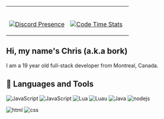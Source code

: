 <table width="100%"> 
  <tr>
  <td width="50%">
    
&nbsp; <br> [![Discord Presence](https://lanyard.cnrad.dev/api/468812867194322945)](https://discord.com/users/468812867194322945)
    
  </td>
  <td width="50%">
    
&nbsp; <br> [![Code Time Stats](https://github-readme-stats.vercel.app/api/wakatime?username=bork0038&show_icons=true&bg_color=1A1C1F&hide_border=true&text_color=fff&title_color=fff&langs_count=5&line_height=34)]()
<br />

    
  </td>
</table>

## Hi, my name's Chris (a.k.a bork)
I am a 19 year old full-stack developer from Montreal, Canada. 

## 🔨 Languages and Tools
![JavaScript](https://img.shields.io/badge/JavaScript-F7DF1E?style=for-the-badge&logo=javascript&logoColor=black) ![JavaScript](https://img.shields.io/badge/Rust-E34F26?style=for-the-badge&logo=rust&logoColor=black) ![Lua](https://img.shields.io/badge/lua-0047B3?style=for-the-badge&logo=lua&logoColor=white) ![Luau](https://img.shields.io/badge/luau-EC4A3F?style=for-the-badge&logo=roblox&logoColor=white) ![Java](https://img.shields.io/badge/Java-007396?style=for-the-badge&logo=java&logoColor=white) ![nodejs](https://img.shields.io/badge/node.js-43853D?style=for-the-badge&logo=node.js&logoColor=white)

![html](https://img.shields.io/badge/html-E34F26?style=for-the-badge&logo=html5&logoColor=white) ![css](https://img.shields.io/badge/css-1572B6?style=for-the-badge&logo=css3&logoColor=white)

